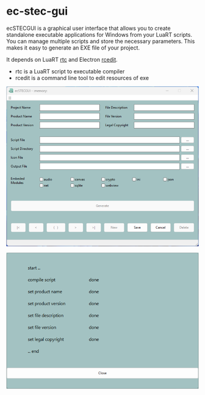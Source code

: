 # ec-stec-gui

ecSTECGUI is a graphical user interface that allows you to create standalone executable applications for Windows from your LuaRT scripts. You can manage multiple scripts and store the necessary parameters. This makes it easy to generate an EXE file of your project.

It depends on LuaRT [rtc](https://github.com/samyeyo/rtc) and Electron [rcedit](https://github.com/electron/rcedit).

* rtc is a LuaRT script to executable compiler
* rcedit is a command line tool to edit resources of exe

![](img/screenshot_183052.png)

![](img/screenshot_073357.png)

